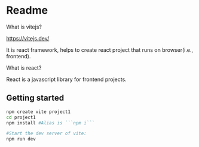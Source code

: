 # Readme

What is vitejs?

https://vitejs.dev/

It is react framework, helps to create react project that runs on browser(i.e., frontend).

What is react?

React is a javascript library for frontend projects.

## Getting started

````bash
npm create vite project1
cd project1
npm install #Alias is ```npm i```

#Start the dev server of vite:
npm run dev
````

